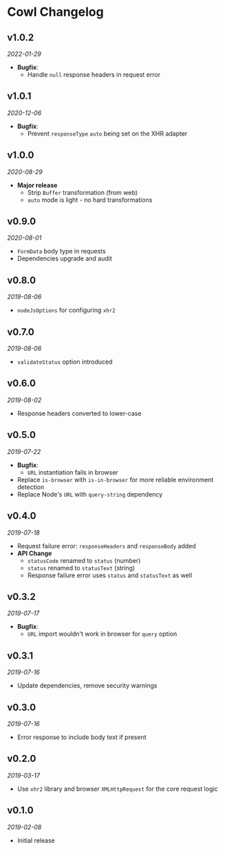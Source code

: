 # Cowl Changelog

## v1.0.2
_2022-01-29_

 * **Bugfix**:
   * Handle `null` response headers in request error

## v1.0.1
_2020-12-06_

 * **Bugfix**:
   * Prevent `responseType` `auto` being set on the XHR adapter

## v1.0.0
_2020-08-29_

 * **Major release**
   * Strip `Buffer` transformation (from web)
   * `auto` mode is light - no hard transformations

## v0.9.0
_2020-08-01_

 * `FormData` body type in requests
 * Dependencies upgrade and audit

## v0.8.0
_2019-08-06_

 * `nodeJsOptions` for configuring `xhr2`

## v0.7.0
_2019-08-06_

 * `validateStatus` option introduced

## v0.6.0
_2019-08-02_

 * Response headers converted to lower-case

## v0.5.0
_2019-07-22_

 * **Bugfix**:
   * `URL` instantiation fails in browser
 * Replace `is-browser` with `is-in-browser` for more reliable environment detection
 * Replace Node's `URL` with `query-string` dependency

## v0.4.0
_2019-07-18_

 * Request failure error: `responseHeaders` and `responseBody` added
 * **API Change**
   * `statusCode` renamed to `status` (number)
   * `status` renamed to `statusText` (string)
   * Response failure error uses `status` and `statusText` as well

## v0.3.2
_2019-07-17_

 * **Bugfix**:
   * `URL` import wouldn't work in browser for `query` option

## v0.3.1
_2019-07-16_

 * Update dependencies, remove security warnings

## v0.3.0
_2019-07-16_

 * Error response to include body text if present

## v0.2.0
_2019-03-17_

 * Use `xhr2` library and browser `XMLHttpRequest` for the core request logic

## v0.1.0
_2019-02-08_

 * Initial release
